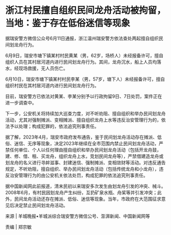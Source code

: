 

# 浙江村民擅自组织民间龙舟活动被拘留，当地：鉴于存在低俗迷信等现象

据瑞安警方微信公众号6月11日通报，浙江温州瑞安警方依法查处两起擅自组织民间划龙舟行为。

6月9日，瑞安市塘下镇某村村民黄某（男，62岁，场桥人）未经报备许可，擅自组织人员在其村居河道内进行民间划龙舟行为。其间，龙舟沉水，船上人员均落水，经现场救援，无人员伤亡。

6月10日，瑞安市塘下镇某村村民李某（男，57岁，塘下人）未经报备许可，擅自组织村民在其村居河道内进行民间划龙舟行为。

目前，瑞安警方已依法对黄某、李某分别予以行政拘留9日、7日处罚，案件正在进一步调查中。

下一步，公安机关将持续加大巡查力度，对不听劝阻、擅自组织和举办民间划龙舟活动，尤其对强制摊派、变相摊派、擅自组织龙舟上水等违反治安管理行为的，依法予以处理；构成犯罪的，依法追究刑事责任。

据了解，2023年4月，瑞安市政府发布通告，鉴于民间划龙舟活动存在摊派、低俗、迷信、无序等现象，决定2023年继续在全市范围内禁止民间划龙舟活动，严禁任何单位、个人以任何理由擅自组织和举办民间划龙舟活动（包括开龙舟鼓，建、修、借、租、买龙舟，组织龙舟上水，竞划民间龙舟等），严禁借建造龙舟或划龙舟的名义进行寻衅滋事、封建迷信、强制摊派、变相敛财等活动。对违反通告规定，不听劝阻，擅自组织、举办民间划龙舟活动（包括传统龙舟和小龙舟），违反治安管理行为的由公安机关依法处罚，构成犯罪的依法追究刑事责任。

据中国新闻网此前报道，清末民初以来瑞安多次发生由划龙舟引发的冲突、械斗。2008年6月，有村民因划龙舟产生纠纷，互扔矿泉水瓶、舟桨等并引发冲突；此外，民间龙舟活动还存在摊派、低俗、迷信等现象。当年，市政府在大范围征求意见后决定禁止民间划龙舟活动。

来源 | 羊城晚报•羊城派综合瑞安警方微信公号、澎湃新闻、中国新闻网等

责编 | 郑宗敏

